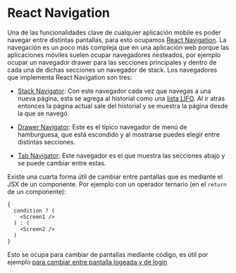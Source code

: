 # React Navigation

Una de las funcionalidades clave de cualquier aplicación mobile es poder navegar entre distintas pantallas, para esto ocupamos [React Navigation](https://reactnavigation.org/). La navegación es un poco más compleja que en una aplicación web porque las aplicaciones móviles suelen ocupar navegadores nesteados, por ejemplo ocupar un navegador drawer para las secciones principales y dentro de cada una de dichas secciones un navegador de stack. Los navegadores que implementa React Navigation son tres:

* [Stack Navigator](https://reactnavigation.org/docs/hello-react-navigation): Con este navegador cada vez que navegas a una nueva página, esta se agrega al historial como una [lista LIFO](https://www.geeksforgeeks.org/lifo-last-in-first-out-approach-in-programming/). Al ir atrás entonces la página actual sale del historial y se muestra la página desde la que se navegó.

* [Drawer Navigator](https://reactnavigation.org/docs/drawer-based-navigation): Este es el típico navegador de menú de hamburguesa, que está escondido y al mostrarse puedes elegir entre distintas secciones.

* [Tab Navigator](https://reactnavigation.org/docs/tab-based-navigation): Este navegador es el que muestra las secciones abajo y se puede cambiar entre estas.

Existe una cuarta forma útil de cambiar entre pantallas que es mediante el JSX de un componente. Por ejemplo con un operador ternario (en el `return` de un componente):

```plain text
{
  condition ? (
    <Screen1 />
  ) : (
    <Screen2 />
  )
}
```

Esto se ocupa para cambiar de pantallas mediante código, es útil por ejemplo [para cambiar entre pantalla logeada y de login](https://reactnavigation.org/docs/auth-flow)


